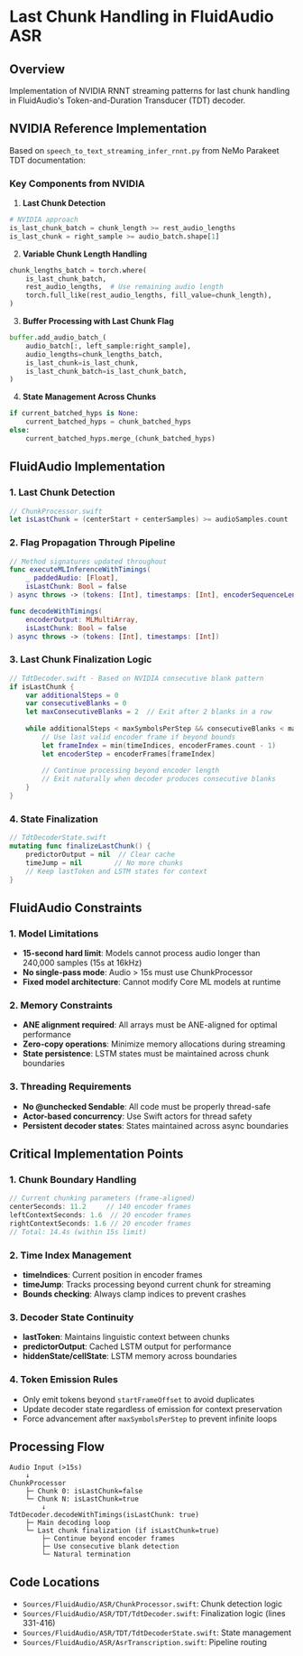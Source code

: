 # Last Chunk Handling in FluidAudio ASR

## Overview

Implementation of NVIDIA RNNT streaming patterns for last chunk handling in FluidAudio's Token-and-Duration Transducer (TDT) decoder.

## NVIDIA Reference Implementation

Based on `speech_to_text_streaming_infer_rnnt.py` from NeMo Parakeet TDT documentation:

### Key Components from NVIDIA

1. **Last Chunk Detection**
```python
# NVIDIA approach
is_last_chunk_batch = chunk_length >= rest_audio_lengths
is_last_chunk = right_sample >= audio_batch.shape[1]
```

2. **Variable Chunk Length Handling**
```python
chunk_lengths_batch = torch.where(
    is_last_chunk_batch,
    rest_audio_lengths,  # Use remaining audio length
    torch.full_like(rest_audio_lengths, fill_value=chunk_length),
)
```

3. **Buffer Processing with Last Chunk Flag**
```python
buffer.add_audio_batch_(
    audio_batch[:, left_sample:right_sample],
    audio_lengths=chunk_lengths_batch,
    is_last_chunk=is_last_chunk,
    is_last_chunk_batch=is_last_chunk_batch,
)
```

4. **State Management Across Chunks**
```python
if current_batched_hyps is None:
    current_batched_hyps = chunk_batched_hyps
else:
    current_batched_hyps.merge_(chunk_batched_hyps)
```

## FluidAudio Implementation

### 1. Last Chunk Detection
```swift
// ChunkProcessor.swift
let isLastChunk = (centerStart + centerSamples) >= audioSamples.count
```

### 2. Flag Propagation Through Pipeline
```swift
// Method signatures updated throughout
func executeMLInferenceWithTimings(
    _ paddedAudio: [Float],
    isLastChunk: Bool = false
) async throws -> (tokens: [Int], timestamps: [Int], encoderSequenceLength: Int)

func decodeWithTimings(
    encoderOutput: MLMultiArray,
    isLastChunk: Bool = false
) async throws -> (tokens: [Int], timestamps: [Int])
```

### 3. Last Chunk Finalization Logic
```swift
// TdtDecoder.swift - Based on NVIDIA consecutive blank pattern
if isLastChunk {
    var additionalSteps = 0
    var consecutiveBlanks = 0
    let maxConsecutiveBlanks = 2  // Exit after 2 blanks in a row
    
    while additionalSteps < maxSymbolsPerStep && consecutiveBlanks < maxConsecutiveBlanks {
        // Use last valid encoder frame if beyond bounds
        let frameIndex = min(timeIndices, encoderFrames.count - 1)
        let encoderStep = encoderFrames[frameIndex]
        
        // Continue processing beyond encoder length
        // Exit naturally when decoder produces consecutive blanks
    }
}
```

### 4. State Finalization
```swift
// TdtDecoderState.swift
mutating func finalizeLastChunk() {
    predictorOutput = nil  // Clear cache
    timeJump = nil        // No more chunks
    // Keep lastToken and LSTM states for context
}
```

## FluidAudio Constraints

### 1. Model Limitations
- **15-second hard limit**: Models cannot process audio longer than 240,000 samples (15s at 16kHz)
- **No single-pass mode**: Audio > 15s must use ChunkProcessor
- **Fixed model architecture**: Cannot modify Core ML models at runtime

### 2. Memory Constraints
- **ANE alignment required**: All arrays must be ANE-aligned for optimal performance
- **Zero-copy operations**: Minimize memory allocations during streaming
- **State persistence**: LSTM states must be maintained across chunk boundaries

### 3. Threading Requirements
- **No @unchecked Sendable**: All code must be properly thread-safe
- **Actor-based concurrency**: Use Swift actors for thread safety
- **Persistent decoder states**: States maintained across async boundaries

## Critical Implementation Points

### 1. Chunk Boundary Handling
```swift
// Current chunking parameters (frame-aligned)
centerSeconds: 11.2     // 140 encoder frames
leftContextSeconds: 1.6  // 20 encoder frames  
rightContextSeconds: 1.6 // 20 encoder frames
// Total: 14.4s (within 15s limit)
```

### 2. Time Index Management
- **timeIndices**: Current position in encoder frames
- **timeJump**: Tracks processing beyond current chunk for streaming
- **Bounds checking**: Always clamp indices to prevent crashes

### 3. Decoder State Continuity
- **lastToken**: Maintains linguistic context between chunks
- **predictorOutput**: Cached LSTM output for performance
- **hiddenState/cellState**: LSTM memory across boundaries

### 4. Token Emission Rules
- Only emit tokens beyond `startFrameOffset` to avoid duplicates
- Update decoder state regardless of emission for context preservation
- Force advancement after `maxSymbolsPerStep` to prevent infinite loops

## Processing Flow
```
Audio Input (>15s)
    ↓
ChunkProcessor
    ├─ Chunk 0: isLastChunk=false
    └─ Chunk N: isLastChunk=true
        ↓
TdtDecoder.decodeWithTimings(isLastChunk: true)
    ├─ Main decoding loop
    └─ Last chunk finalization (if isLastChunk=true)
        ├─ Continue beyond encoder frames
        ├─ Use consecutive blank detection
        └─ Natural termination
```

## Code Locations
- `Sources/FluidAudio/ASR/ChunkProcessor.swift`: Chunk detection logic
- `Sources/FluidAudio/ASR/TDT/TdtDecoder.swift`: Finalization logic (lines 331-416) 
- `Sources/FluidAudio/ASR/TDT/TdtDecoderState.swift`: State management
- `Sources/FluidAudio/ASR/AsrTranscription.swift`: Pipeline routing
